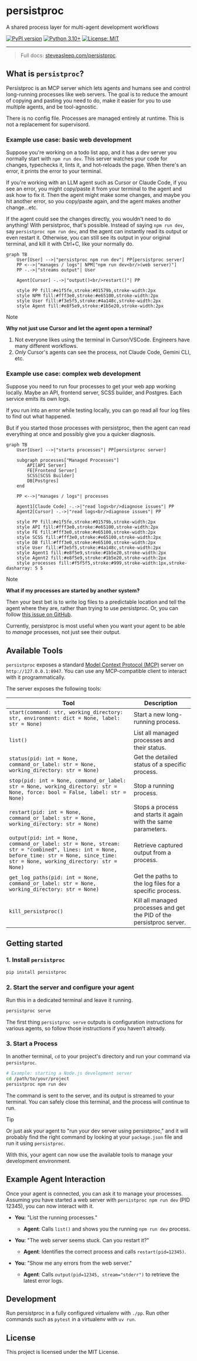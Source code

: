 # persistproc

A shared process layer for multi-agent development workflows

[![PyPI version](https://badge.fury.io/py/persistproc.svg)](https://badge.fury.io/py/persistproc)
[![Python 3.10+](https://img.shields.io/badge/python-3.10+-blue.svg)](https://www.python.org/downloads/)
[![License: MIT](https://img.shields.io/badge/License-MIT-yellow.svg)](https://opensource.org/licenses/MIT)

---

> Full docs: [steveasleep.com/persistproc](https://steveasleep.com/persistproc).

## What is `persistproc`?

Persistproc is an MCP server which lets agents and humans see and control long-running processes like web servers. The goal is to reduce the amount of copying and pasting you need to do, make it easier for you to use multiple agents, and be tool-agnostic.

There is no config file. Processes are managed entirely at runtime. This is not a replacement for supervisord.

### Example use case: basic web development

Suppose you're working on a todo list app, and it has a dev server you normally start with `npm run dev`. This server watches your code for changes, typechecks it, lints it, and hot-reloads the page. When there's an error, it prints the error to your terminal.

If you're working with an LLM agent such as Cursor or Claude Code, if you see an error, you might copy/paste it from your terminal to the agent and ask how to fix it. Then the agent might make some changes, and maybe you hit another error, so you copy/paste again, and the agent makes another change…etc.

If the agent could see the changes directly, you wouldn't need to do anything! With persistproc, that's possible. Instead of saying `npm run dev`, say `persistproc npm run dev`, and the agent can instantly read its output or even restart it. Otherwise, you can still see its output in your original terminal, and kill it with Ctrl+C, like your normally do.

```mermaid
graph TB
    User[User] -->|"persistproc npm run dev"| PP[persistproc server]
    PP <-->|"manages / logs"| NPM["npm run dev<br/>(web server)"]
    PP -.->|"streams output"| User
    
    Agent[Cursor] -.->|"output()<br/>restart()"| PP
    
    style PP fill:#e1f5fe,stroke:#01579b,stroke-width:2px
    style NPM fill:#fff3e0,stroke:#e65100,stroke-width:2px
    style User fill:#f3e5f5,stroke:#4a148c,stroke-width:2px
    style Agent fill:#e8f5e9,stroke:#1b5e20,stroke-width:2px
```

> [!NOTE]
> **Why not just use Cursor and let the agent open a terminal?**
>
> 1. Not everyone likes using the terminal in Cursor/VSCode. Engineers have many different workflows.
> 2. _Only_ Cursor's agents can see the process, not Claude Code, Gemini CLI, etc.

### Example use case: complex web development

Suppose you need to run four processes to get your web app working locally. Maybe an API, frontend server, SCSS builder, and Postgres. Each service emits its own logs.

If you run into an error while testing locally, you can go read all four log files to find out what happened.

But if you started those processes with persistproc, then the agent can read everything at once and possibly give you a quicker diagnosis.

```mermaid
graph TB
    User[User] -->|"starts processes"| PP[persistproc server]
    
    subgraph processes["Managed Processes"]
        API[API Server]
        FE[Frontend Server]
        SCSS[SCSS Builder]
        DB[Postgres]
    end
    
    PP <-->|"manages / logs"| processes
    
    Agent1[Claude Code] -.->|"read logs<br/>diagnose issues"| PP
    Agent2[Cursor] -.->|"read logs<br/>diagnose issues"| PP
    
    style PP fill:#e1f5fe,stroke:#01579b,stroke-width:2px
    style API fill:#fff3e0,stroke:#e65100,stroke-width:2px
    style FE fill:#fff3e0,stroke:#e65100,stroke-width:2px
    style SCSS fill:#fff3e0,stroke:#e65100,stroke-width:2px
    style DB fill:#fff3e0,stroke:#e65100,stroke-width:2px
    style User fill:#f3e5f5,stroke:#4a148c,stroke-width:2px
    style Agent1 fill:#e8f5e9,stroke:#1b5e20,stroke-width:2px
    style Agent2 fill:#e8f5e9,stroke:#1b5e20,stroke-width:2px
    style processes fill:#f5f5f5,stroke:#999,stroke-width:1px,stroke-dasharray: 5 5
```

> [!NOTE]
> **What if my processes are started by another system?**
>
> Then your best bet is to write log files to a predictable location and tell the agent where they are,
> rather than trying to use persistproc. Or, you can follow [this issue on GitHub](https://github.com/irskep/persistproc/issues/25).
>
> Currently, persistproc is most useful when you want your agent to be able to _manage_ processes, not
> just see their output.

## Available Tools

`persistproc` exposes a standard [Model Context Protocol (MCP)](https://modelcontext.com/) server on `http://127.0.0.1:8947`. You can use any MCP-compatible client to interact with it programmatically.

The server exposes the following tools:

| Tool | Description |
| --- | --- |
| `start(command: str, working_directory: str, environment: dict = None, label: str = None)` | Start a new long-running process. |
| `list()` | List all managed processes and their status. |
| `status(pid: int = None, command_or_label: str = None, working_directory: str = None)` | Get the detailed status of a specific process. |
| `stop(pid: int = None, command_or_label: str = None, working_directory: str = None, force: bool = False, label: str = None)` | Stop a running process. |
| `restart(pid: int = None, command_or_label: str = None, working_directory: str = None)` | Stops a process and starts it again with the same parameters. |
| `output(pid: int = None, command_or_label: str = None, stream: str = "combined", lines: int = None, before_time: str = None, since_time: str = None, working_directory: str = None)` | Retrieve captured output from a process. |
| `get_log_paths(pid: int = None, command_or_label: str = None, working_directory: str = None)` | Get the paths to the log files for a specific process. |
| `kill_persistproc()` | Kill all managed processes and get the PID of the persistproc server. |

## Getting started

### 1. Install `persistproc`

```bash
pip install persistproc
```

### 2. Start the server and configure your agent

Run this in a dedicated terminal and leave it running.

```bash
persistproc serve
```

The first thing `persistproc serve` outputs is configuration instructions for various agents, so follow those instructions if you haven't already.

### 3. Start a Process

In another terminal, `cd` to your project's directory and run your command via `persistproc`.

```bash
# Example: starting a Node.js development server
cd /path/to/your/project
persistproc npm run dev
```

The command is sent to the server, and its output is streamed to your terminal. You can safely close this terminal, and the process will continue to run.


> [!TIP]
> Or just ask your agent to "run your dev server using persistproc," and it will probably find the right command by looking at your `package.json` file and run it using `persistproc`.

With this, your agent can now use the available tools to manage your development environment.

## Example Agent Interaction

Once your agent is connected, you can ask it to manage your processes. Assuming you have started a web server with `persistproc npm run dev` (PID 12345), you can now interact with it.

*   **You**: "List the running processes."
    *   **Agent**: Calls `list()` and shows you the running `npm run dev` process.

*   **You**: "The web server seems stuck. Can you restart it?"
    *   **Agent**: Identifies the correct process and calls `restart(pid=12345)`.

*   **You**: "Show me any errors from the web server."
    *   **Agent**: Calls `output(pid=12345, stream="stderr")` to retrieve the latest error logs.

## Development

Run persistproc in a fully configured virtualenv with `./pp`. Run other commands such as `pytest` in a virtualenv with `uv run`.

## License

This project is licensed under the MIT License. 